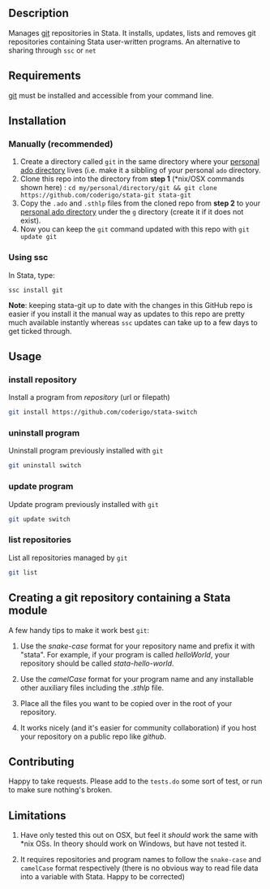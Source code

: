 ## Description
Manages [git](http://git-scm.org) repositories in Stata. It installs, updates, lists and removes git repositories containing Stata user-written programs. An alternative to sharing through `ssc` or `net`

## Requirements
[git](http://git-scm.org) must be installed and accessible from your command line.

## Installation

### Manually (recommended)

1. Create a directory called `git` in the same directory where your [personal ado directory](http://www.stata.com/support/faqs/programming/personal-ado-directory/) lives (i.e. make it a sibbling of your personal `ado` directory.
2. Clone this repo into the directory from **step 1** (*nix/OSX commands shown here) : `cd my/personal/directory/git && git clone https://github.com/coderigo/stata-git stata-git`
3. Copy the `.ado` and `.sthlp` files from the cloned repo from **step 2** to your [personal ado directory](http://www.stata.com/support/faqs/programming/personal-ado-directory/) under the `g` directory (create it if it does not exist).
4. Now you can keep the `git` command updated with this repo with `git update git`

### Using ssc
In Stata, type:

`ssc install git`

**Note**: keeping stata-git up to date with the changes in this GitHub repo is easier if you install it the manual way as updates to this repo are pretty much available instantly whereas `ssc` updates can take up to a few days to get ticked through.

## Usage

### install repository
Install a program from _repository_ (url or filepath)

```bash
git install https://github.com/coderigo/stata-switch
```

### uninstall program 
Uninstall program previously installed with `git`

```bash
git uninstall switch
```

### update program 
Update program previously installed with `git`

```bash
git update switch
```

### list repositories 
List all repositories managed by `git`

```bash
git list
```

## Creating a git repository containing a Stata module

A few handy tips to make it work best `git`:

1. Use the _snake-case_ format for your repository name and prefix it with "stata". For example, if your program is called _helloWorld_, your repository should be called _stata-hello-world_.

2. Use the _camelCase_ format for your program name and any installable other auxiliary files including the _.sthlp_ file.

3. Place all the files you want to be copied over in the root of your repository.

4. It works nicely (and it's easier for community collaboration) if you host your repository on a public repo like _github_.

## Contributing
Happy to take requests.
Please add to the `tests.do` some sort of test, or run to make sure nothing's broken.

## Limitations

1. Have only tested this out on OSX, but feel it _should_ work the same with *nix OSs. In theory should work on Windows, but have not tested it.

2. It requires repositories and program names to follow the `snake-case` and `camelCase` format respectively (there is no obvious way to read file data into a variable with Stata. Happy to be corrected)

